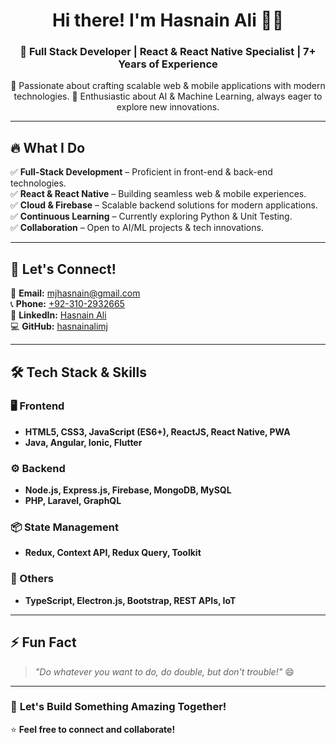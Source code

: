 <h1 align="center"> Hi there! I'm Hasnain Ali 👋🙂 </h1>  
<h3 align="center"> 🚀 Full Stack Developer | React & React Native Specialist | 7+ Years of Experience </h3>  

<p align="center">
🔹 Passionate about crafting scalable web & mobile applications with modern technologies.  
🔹 Enthusiastic about AI & Machine Learning, always eager to explore new innovations.  
</p>  

---

## 🔥 What I Do  
✅ **Full-Stack Development** – Proficient in front-end & back-end technologies.  
✅ **React & React Native** – Building seamless web & mobile experiences.  
✅ **Cloud & Firebase** – Scalable backend solutions for modern applications.  
✅ **Continuous Learning** – Currently exploring Python & Unit Testing.  
✅ **Collaboration** – Open to AI/ML projects & tech innovations.  

---

## 💬 Let's Connect!  
📩 **Email:** [mjhasnain@gmail.com](mailto:mjhasnain@gmail.com)  
📞 **Phone:** [+92-310-2932665](tel:+923102932665)  
📌 **LinkedIn:** [Hasnain Ali](https://www.linkedin.com/in/hasnainalimj/)  
💻 **GitHub:** [hasnainalimj](https://github.com/hasnainalimj)  

---

## 🛠 Tech Stack & Skills  
### 🖥️ Frontend  
- **HTML5, CSS3, JavaScript (ES6+), ReactJS, React Native, PWA**  
- **Java, Angular, Ionic, Flutter**  

### ⚙️ Backend  
- **Node.js, Express.js, Firebase, MongoDB, MySQL**  
- **PHP, Laravel, GraphQL**  

### 📦 State Management  
- **Redux, Context API, Redux Query, Toolkit**  

### 🔗 Others  
- **TypeScript, Electron.js, Bootstrap, REST APIs, IoT**  

---

## ⚡ Fun Fact  
> *"Do whatever you want to do, do double, but don't trouble!"* 😄  

---

### 🚀 **Let's Build Something Amazing Together!**  
⭐ **Feel free to connect and collaborate!**  
